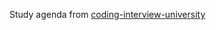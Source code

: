 Study agenda from [coding-interview-university](https://github.com/jwasham/coding-interview-university)

